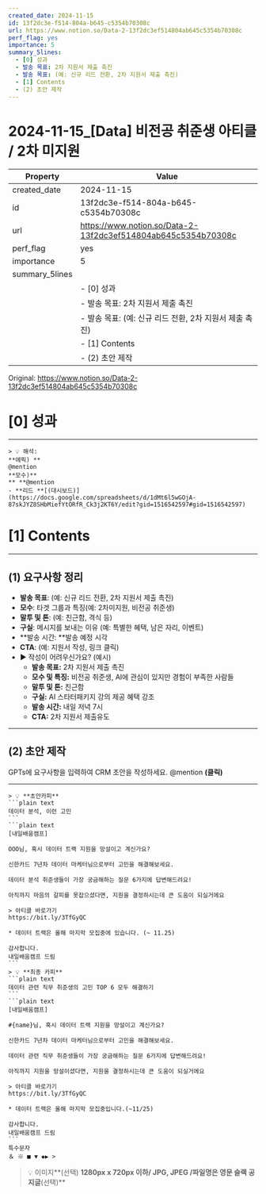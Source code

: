 ```yaml
---
created_date: 2024-11-15
id: 13f2dc3e-f514-804a-b645-c5354b70308c
url: https://www.notion.so/Data-2-13f2dc3ef514804ab645c5354b70308c
perf_flag: yes
importance: 5
summary_5lines:
  - [0] 성과
  - 발송 목표: 2차 지원서 제출 촉진
  - 발송 목표: (예: 신규 리드 전환, 2차 지원서 제출 촉진)
  - [1] Contents
  - (2) 초안 제작
---
```


# 2024-11-15_[Data] 비전공 취준생 아티클 / 2차 미지원

| Property | Value |
| --- | --- |
| created_date | 2024-11-15 |
| id | 13f2dc3e-f514-804a-b645-c5354b70308c |
| url | https://www.notion.so/Data-2-13f2dc3ef514804ab645c5354b70308c |
| perf_flag | yes |
| importance | 5 |
| summary_5lines | |
|  | - [0] 성과 |
|  | - 발송 목표: 2차 지원서 제출 촉진 |
|  | - 발송 목표: (예: 신규 리드 전환, 2차 지원서 제출 촉진) |
|  | - [1] Contents |
|  | - (2) 초안 제작 |

Original: https://www.notion.so/Data-2-13f2dc3ef514804ab645c5354b70308c

# [0] 성과

---
    > 💡 해석:
    **에픽) **
    @mention
    **모수)**
    ** **@mention
    - **리드 **[(대시보드)](https://docs.google.com/spreadsheets/d/1dMt6l5wGOjA-87skJYZ8SHbMiefYtORfR_Ck3j2KT6Y/edit?gid=1516542597#gid=1516542597)

# [1] Contents

---

## **(1) 요구사항 정리**
- **발송 목표**: (예: 신규 리드 전환, 2차 지원서 제출 촉진)
- **모수**: 타겟 그룹과 특징(예: 2차미지원, 비전공 취준생)
- **말투 및 톤**:  (예: 친근함, 격식 등)
- **구실**: 메시지를 보내는 이유 (예: 특별한 혜택, 남은 자리, 이벤트)
- **발송 시간: **발송 예정 시각
- **CTA**:  (예: 지원서 작성, 링크 클릭)
- ▶ 작성이 어려우신가요? (예시)
  - **발송 목표:** 2차 지원서 제출 촉진
  - **모수 및 특징:** 비전공 취준생, AI에 관심이 있지만 경험이 부족한 사람들
  - **말투 및 톤:** 친근함
  - **구실:** AI 스타터패키지 강의 제공 혜택 강조
  - **발송 시간:** 내일 저녁 7시
  - **CTA:** 2차 지원서 제출유도

---

## (2) 초안 제작
GPTs에 요구사항을 입력하여 CRM 초안을 작성하세요.
@mention **(클릭)**

---
    > 💡 **초안카피**
    ```plain text
    데이터 분석, 이런 고민
    ```
    ```plain text
    [내일배움캠프]
    
    OOO님, 혹시 데이터 트랙 지원을 망설이고 계신가요?
    
    신한카드 7년차 데이터 마케터님으로부터 고민을 해결해보세요.
    
    데이터 분석 취준생들이 가장 궁금해하는 질문 6가지에 답변해드려요!
    
    아직까지 마음의 갈피를 못잡으셨다면, 지원을 결정하시는데 큰 도움이 되실거에요
    
    > 아티클 바로가기
    https://bit.ly/3TfGyQC
    
    * 데이터 트랙은 올해 마지막 모집중에 있습니다. (~ 11.25)
    
    감사합니다.
    내일배움캠프 드림
    ```
    > 💡 **최종 카피**
    ```plain text
    데이터 관련 직무 취준생의 고민 TOP 6 모두 해결하기
    ```
    ```plain text
    [내일배움캠프]
    
    #{name}님, 혹시 데이터 트랙 지원을 망설이고 계신가요?
    
    신한카드 7년차 데이터 마케터님으로부터 고민을 해결해보세요.
    
    데이터 관련 직무 취준생들이 가장 궁금해하는 질문 6가지에 답변해드려요!
    
    아직까지 지원을 망설이셨다면, 지원을 결정하시는데 큰 도움이 되실거에요
    
    > 아티클 바로가기
    https://bit.ly/3TfGyQC
    
    * 데이터 트랙은 올해 마지막 모집중입니다.(~11/25)
    
    감사합니다.
    내일배움캠프 드림
    ```
    특수문자
    ＆ ※ ■ ▼ ◆▶ >
> 💡 이미지**(선택)  **1280px x 720px 이하/ JPG, JPEG /파일명은 영문
슬랙 공지글**(선택)**
```plain text

```
